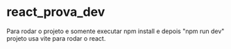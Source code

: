 # react_prova_dev

Para rodar o projeto e somente executar npm install e depois "npm run dev" projeto usa vite para rodar o react. 
